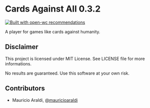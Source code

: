 # Cards Against All 0.3.2

[![Built with open-wc recommendations](https://img.shields.io/badge/built%20with-open--wc-blue.svg)](https://github.com/open-wc)

A player for games like cards against humanity.

## Disclaimer
This project is licensed under MIT License. See LICENSE file for more informations.

No results are guaranteed. Use this software at your own risk.

## Contributors
- Mauricio Araldi, [@mauricioaraldi](https://github.com/mauricioaraldi/)